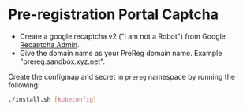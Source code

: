 # Pre-registration Portal Captcha

* Create a google recaptcha v2 ("I am not a Robot") from Google [Recaptcha Admin](https://www.google.com/recaptcha).
* Give the domain name as your PreReg domain name.  Example "prereg.sandbox.xyz.net".

Create the configmap and secret in `prereg` namespace by running the following:
```sh
./install.sh [kubeconfig]
```
